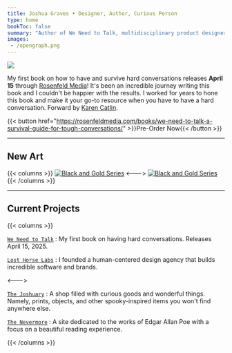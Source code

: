 ```yaml
---
title: Joshua Graves • Designer, Author, Curious Person
type: home
bookToc: false
summary: "Author of We Need to Talk, multidisciplinary product designer, founder, and visual artist."
images: 
 - /opengraph.png
---
```


<article class="markdown book-post feature-block book-hint warning">
	<a href="/we-need-to-talk">
		<img src="/book-promo.webp">
		<div class="feature-right">
	</a>
    	<p class="post-summary">My first book on how to have and survive hard conversations releases <strong>April 15</strong> through <a href="https://rosenfeldmedia.com/books/we-need-to-talk-a-survival-guide-for-tough-conversations/">Rosenfeld Media</a>! It's been an incredible journey writing this book and I couldn't be happier with the results. I worked for years to hone this book and make it your go-to resource when you have to have a hard conversation. Forward by <a href="https://karencatlin.com" title="Karen Catlin's Site">Karen Catlin</a>.</p>
    </div>

{{< button href="https://rosenfeldmedia.com/books/we-need-to-talk-a-survival-guide-for-tough-conversations/" >}}Pre-Order Now{{< /button >}}


</article>


---

## New Art
{{< columns >}}
[![Black and Gold Series](/art/black-and-gold/reconstruction.webp)](/art/black-and-gold)
<--->
[![Black and Gold Series](/art/black-and-gold/snake.webp)](/art/black-and-gold)
{{< /columns >}}


---

## Current Projects
{{< columns >}}

[`We Need to Talk`](/we-need-to-talk/)
: My first book on having hard conversations. Releases April 15, 2025.

[`Lost Horse Labs`](https://losthorse.design)
: I founded a human-centered design agency that builds incredible software and brands.

<--->

[`The Joshuary`](https://www.thejoshuary.shop)
: A shop filled with curious goods and wonderful things. Namely, prints, objects, and other spooky-inspired items you won't find anywhere else.

[`The Nevermore`](https://nevermore.rip)
: A site dedicated to the works of Edgar Allan Poe with a focus on a beautiful reading experience.

{{< /columns >}}

<a style="display:none" rel="me" href="https://hooray.computer/@joshua">Mastodon</a>

